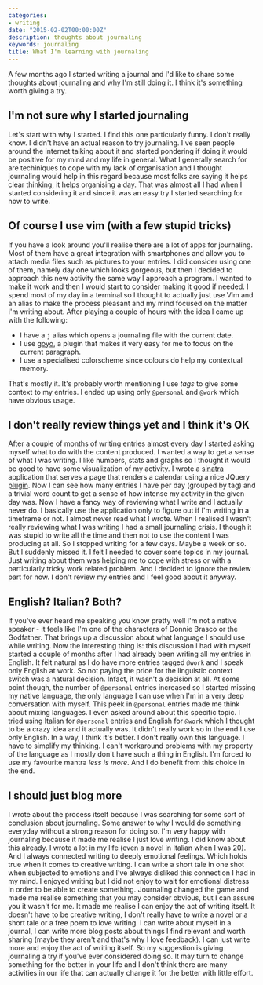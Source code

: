 ```yaml
---
categories:
- writing
date: "2015-02-02T00:00:00Z"
description: thoughts about journaling
keywords: journaling
title: What I'm learning with journaling
---
```


A few months ago I started writing a journal and I'd like to share some
thoughts about journaling and why I'm still doing it. I think it's something
worth giving a try.

## I'm not sure why I started journaling

Let's start with why I started. I find this one particularly funny. I don't
really know. I didn't have an actual reason to try journaling.
I've seen people around the internet talking about it and started pondering if
doing it would be positive for my mind and my life in general. What I
generally search for are techiniques to cope with my lack of organisation and
I thought journaling would help in this regard because most folks are saying
it helps clear thinking, it helps organising a day. That was almost all I had
when I started considering it and since it was an easy try I started searching
for how to write.

## Of course I use vim (with a few stupid tricks)

If you have a look around you'll realise there are a lot of apps for
journaling. Most of them have a great integration with smartphones and allow
you to attach media files such as pictures to your entries. I did consider
using one of them, namely day one which looks gorgeous, but then I decided to
approach this new activity the same way I approach a program. I wanted to make
it work and then I would start to consider making it good if needed.
I spend most of my day in a terminal so I thought to actually just use Vim and
an alias to make the process pleasant and my mind focused on the matter I'm
writing about. After playing a couple of hours with the idea I came up with the
following:

- I have a `j` alias which opens a journaling file with the current date.
- I use [goyo](https://github.com/junegunn/goyo.vim), a plugin that makes it
  very easy for me to focus on the current paragraph.
- I use a specialised colorscheme since colours do help my contextual memory.

That's mostly it. It's probably worth mentioning I use _tags_ to give some
context to my entries. I ended up using only `@personal` and `@work` which
have obvious usage.

## I don't really review things yet and I think it's OK

After a couple of months of writing entries almost every day I started asking
myself what to do with the content produced. I wanted a way to get a sense of
what I was writing. I like numbers, stats and graphs so I thought it would be
good to have some visualization of my activity. I wrote a
[sinatra](http://sinatrarb.com) application that serves a page that renders a
calendar using a nice JQuery [plugin](http://fullcalendar.io). Now I can
see how many entries I have per day (grouped by tag) and a trivial word count
to get a sense of how intense my activity in the given day was.
Now I have a fancy way of reviewing what I write and I actually never do. I
basically use the application only to figure out if I'm writing in a
timeframe or not. I almost never read what I wrote. When I realised I wasn't really
reviewing what I was writing I had a small journaling crisis. I though it was
stupid to write all the time and then not to use the content I was producing at
all. So I stopped writing for a few days. Maybe a week or so. But I suddenly
missed it. I felt I needed to cover some topics in my journal. Just writing about them
was helping me to cope with stress or with a particularly tricky work related
problem. And I decided to ignore the review part for now. I don't review my
entries and I feel good about it anyway.

## English? Italian? Both?

If you've ever heard me speaking you know pretty well I'm not a native speaker -
it feels like I'm one of the characters of Donnie Brasco or the
Godfather. That brings up a discussion about what language I should
use while writing. Now the interesting thing is: this discussion I had
with myself started a couple of months after I had already been writing all my
entries in English. It felt natural as I do have more entries tagged
`@work` and I speak only English at work. So not paying the price for the linguistic
context switch was a natural decision. Infact, it wasn't a decision at all. At
some point though, the number of `@personal` entries increased so I started
missing my native language, the only language I can use when I'm in a very deep
conversation with myself. This peek in `@personal` entries made me think about
mixing languages. I even asked around about this specific topic. I tried
using Italian for `@personal` entries and English for `@work` which I thought
to be a crazy idea and it actually was. It didn't really work so in the end I
use only English. In a way, I think it's better. I don't really own this
language. I have to simplify my thinking. I can't workaround problems with my
property of the language as I mostly don't have such a thing in English. I'm
forced to use my favourite mantra _less is more_. And I do benefit from this
choice in the end.

## I should just blog more

I wrote about the process itself because I was searching for some sort of
conclusion about journaling. Some answer to why I would do something everyday
without a strong reason for doing so. I'm very happy with journaling because
it made me realise I just love writing. I did know about this already. I wrote
a lot in my life (even a novel in Italian when I was 20). And I always
connected writing to deeply emotional feelings. Which holds true when it comes
to creative writing. I can write a short tale in one shot when subjected to
emotions and I've always disliked this connection I had in my mind. I
enjoyed writing but I did not enjoy to wait for emotional distress in
order to be able to create something. Journaling changed the game and made me
realise something that you may consider obvious, but I can assure you it
wasn't for me. It made me realise I can enjoy the act of writing itself. It
doesn't have to be creative writing, I don't really have to write a novel or a
short tale or a free poem to love writing. I can write about myself in a
journal, I can write more blog posts about things I find relevant and worth sharing
(maybe they aren't and that's why I love feedback). I can just write more and
enjoy the act of writing itself. So my suggestion is giving journaling a try
if you've ever considered doing so. It may turn to change something for the better in
your life and I don't think there are many activities in our life that can
actually change it for the better with little effort.
